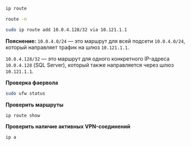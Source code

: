 ```bash
ip route
```
```bash
route -n
```
```bash
sudo ip route add 10.0.4.128/32 via 10.121.1.1
```

**Пояснение:**
`10.0.4.0/24` — это маршрут для всей подсети `10.0.4.0/24`, который направляет трафик на шлюз `10.121.1.1`.

`10.0.4.128/32` — это маршрут для одного конкретного IP-адреса `10.0.4.128` (SQL Server), который также направляется через шлюз `10.121.1.1`.

**Проверка фаервола**
```bash
sudo ufw status
```

**Проверить маршруты**
```bash
ip route show
```

**Проверить наличие активных VPN-соединений**
```bash
ip a
```